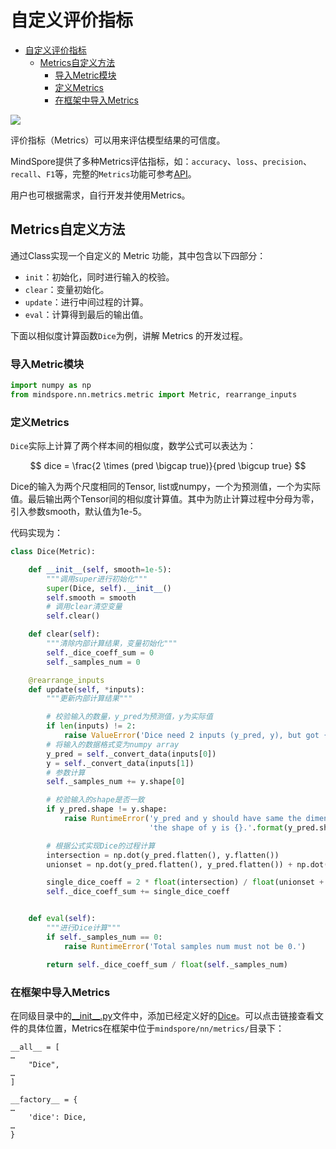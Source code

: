 
# 自定义评价指标

<!-- TOC -->

- [自定义评价指标](#自定义评价指标)
    - [Metrics自定义方法](#metrics自定义方法)
        - [导入Metric模块](#导入metric模块)
        - [定义Metrics](#定义metrics)
        - [在框架中导入Metrics](#在框架中导入metrics)

<!-- /TOC -->

<a href="https://gitee.com/mindspore/docs/blob/r1.2/tutorials/source_zh_cn/intermediate/custom/metric.md" target="_blank"><img src="https://gitee.com/mindspore/docs/raw/r1.2/resource/_static/logo_source.png"></a>

评价指标（Metrics）可以用来评估模型结果的可信度。

MindSpore提供了多种Metrics评估指标，如：`accuracy`、`loss`、`precision`、`recall`、`F1`等，完整的`Metrics`功能可参考[API](https://www.mindspore.cn/doc/api_python/zh-CN/r1.2/mindspore/mindspore.nn.html#metrics)。

用户也可根据需求，自行开发并使用Metrics。

## Metrics自定义方法

通过Class实现一个自定义的 Metric 功能，其中包含以下四部分：

- `init`：初始化，同时进行输入的校验。
- `clear`：变量初始化。
- `update`：进行中间过程的计算。
- `eval`：计算得到最后的输出值。

下面以相似度计算函数`Dice`为例，讲解 Metrics 的开发过程。

### 导入Metric模块

```python
import numpy as np
from mindspore.nn.metrics.metric import Metric, rearrange_inputs
```

### 定义Metrics

`Dice`实际上计算了两个样本间的相似度，数学公式可以表达为：

$$ dice = \frac{2 \times (pred \bigcap  true)}{pred \bigcup true} $$

Dice的输入为两个尺度相同的Tensor, list或numpy，一个为预测值，一个为实际值。最后输出两个Tensor间的相似度计算值。其中为防止计算过程中分母为零，引入参数smooth，默认值为1e-5。

代码实现为：

```python
class Dice(Metric):

    def __init__(self, smooth=1e-5):
        """调用super进行初始化"""
        super(Dice, self).__init__()
        self.smooth = smooth
        # 调用clear清空变量
        self.clear()

    def clear(self):
        """清除内部计算结果，变量初始化"""
        self._dice_coeff_sum = 0
        self._samples_num = 0

    @rearrange_inputs
    def update(self, *inputs):
        """更新内部计算结果"""

        # 校验输入的数量，y_pred为预测值，y为实际值
        if len(inputs) != 2:
            raise ValueError('Dice need 2 inputs (y_pred, y), but got {}'.format(len(inputs)))
        # 将输入的数据格式变为numpy array
        y_pred = self._convert_data(inputs[0])
        y = self._convert_data(inputs[1])
        # 参数计算
        self._samples_num += y.shape[0]

        # 校验输入的shape是否一致
        if y_pred.shape != y.shape:
            raise RuntimeError('y_pred and y should have same the dimension, but the shape of y_pred is{}, '
                               'the shape of y is {}.'.format(y_pred.shape, y.shape))

        # 根据公式实现Dice的过程计算
        intersection = np.dot(y_pred.flatten(), y.flatten())
        unionset = np.dot(y_pred.flatten(), y_pred.flatten()) + np.dot(y.flatten(), y.flatten())

        single_dice_coeff = 2 * float(intersection) / float(unionset + self.smooth)
        self._dice_coeff_sum += single_dice_coeff


    def eval(self):
        """进行Dice计算"""
        if self._samples_num == 0:
            raise RuntimeError('Total samples num must not be 0.')

        return self._dice_coeff_sum / float(self._samples_num)

```

### 在框架中导入Metrics

在同级目录中的[\_\_init\_\_.py](https://gitee.com/mindspore/mindspore/blob/r1.2/mindspore/nn/metrics/__init__.py)文件中，添加已经定义好的[Dice](https://gitee.com/mindspore/mindspore/blob/r1.2/mindspore/nn/metrics/dice.py)。可以点击链接查看文件的具体位置，Metrics在框架中位于`mindspore/nn/metrics/`目录下：

```text
__all__ = [
…
    "Dice",
…
]

__factory__ = {
…
    'dice': Dice,
…
}
```
